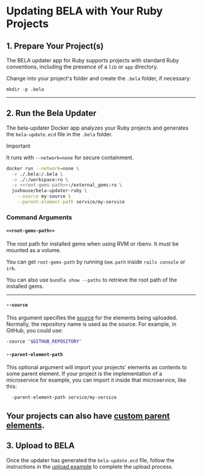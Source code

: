 # Updating BELA with Your Ruby Projects

## 1. Prepare Your Project(s)

The BELA updater app for Ruby supports projects with standard Ruby conventions, including the presence of a `lib` or `app` directory.

Change into your project's folder and create the `.bela` folder, if necessary:

```
mkdir -p .bela
```

---

## 2. Run the Bela Updater

The bela-updater Docker app analyzes your Ruby projects and generates the `bela-update.ecd` file in the `.bela` folder.

> [!IMPORTANT]  
> It runs with `--network=none` for secure containment.

```bash
docker run --network=none \
  -v ./.bela:/.bela \
  -v ./:/workspace:ro \
  -v <<root-gems-path>>:/external_gems:ro \
  juxhouse/bela-updater-ruby \
    --source my-source \
    --parent-element-path service/my-service
```

### **Command Arguments**

#### `<<root-gems-path>>`

The root path for installed gems when using RVM or rbenv. It must be mounted as a volume.

You can get `root-gems-path` by running `Gem.path` inside `rails console` or `irb`.

You can also use `bundle show --paths` to retrieve the root path of the installed gems.

---

#### `--source`

This argument specifies the [source](/Concepts.md#sources) for the elements being uploaded. Normally, the repository name is used as the source. For example, in GitHub, you could use:
```bash
-source "$GITHUB_REPOSITORY"
```

#### `--parent-element-path`

This optional argument will import your projects' elements as contents to some parent element. If your project is the implementation of a microservice for example, you can import it inside that microservice, like this:
```
  -parent-element-path service/my-service
```
Your projects can also have [custom parent elements](reference/Custom-Parent-Elements.md).
---

## 3. Upload to BELA

Once the updater has generated the `bela-update.ecd` file, follow the instructions in the [upload example](/updaters/reference/upload-example.md) to complete the upload process.
